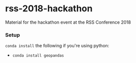 # rss-2018-hackathon
Material for the hackathon event at the RSS Conference 2018


### Setup
`conda install` the following if you're using python:

* `conda install geopandas`
